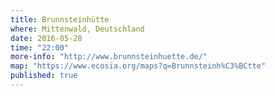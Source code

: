 ```yaml
---
title: Brunnsteinhütte
where: Mittenwald, Deutschland 
date: 2016-05-28
time: "22:00"
more-info: "http://www.brunnsteinhuette.de/"
map: "https://www.ecosia.org/maps?q=Brunnsteinh%C3%BCtte"
published: true
---
```

